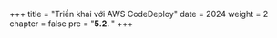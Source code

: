 +++
title = "Triển khai với AWS CodeDeploy"
date = 2024
weight = 2
chapter = false
pre = "<b>5.2. </b>"
+++